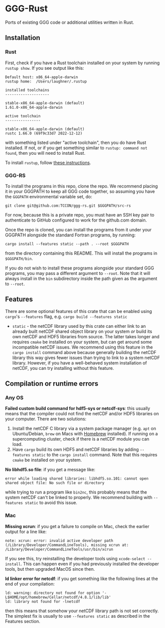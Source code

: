 # GGG-Rust

Ports of existing GGG code or additional utilities written in Rust.

## Installation

### Rust

First, check if you have a Rust toolchain installed on your system by running `rustup show`.
If you see output like this:

```
Default host: x86_64-apple-darwin
rustup home:  /Users/laughner/.rustup

installed toolchains
--------------------

stable-x86_64-apple-darwin (default)
1.61.0-x86_64-apple-darwin

active toolchain
----------------

stable-x86_64-apple-darwin (default)
rustc 1.66.0 (69f9c33d7 2022-12-12)
```

with something listed under "active toolchain", then you do have Rust installed. If not, or if
you get something similar to `rustup: command not found`, then you will need to install Rust.

To install `rustup`, follow [these instructions](https://www.rust-lang.org/tools/install).

### GGG-RS

To install the programs in this repo, clone the repo. We recommend placing it in your GGGPATH to
keep all GGG code together, so assuming you have the `GGGPATH` environmental variable set, do:

```
git clone git@github.com:TCCON/ggg-rs.git $GGGPATH/src-rs
```

For now, because this is a private repo, you must have an SSH key pair to authenticate to GitHub 
configured to work for the github.com domain. 

Once the repo is cloned, you can install the programs from it under your GGGPATH alongside the 
standard Fortran programs, by running:

```
cargo install --features static --path . --root $GGGPATH
```

from the directory containing this README. This will install the programs in `$GGGPATH/bin`.

If you do not wish to install these programs alongside your standard GGG programs, you may pass a different
argument to `--root`. Note that it will always install in the `bin` subdirectory inside the path given as
the argument to `--root`.

## Features

There are some optional features of this crate that can be enabled using `cargo`'s `--features` flag,
e.g. `cargo build --features static`

* `static` - the netCDF library used by this crate can either link to an already built netCDF shared object
  library on your system *or* build its own netCDF and HDF5 libraries from source. The latter takes longer
  and requires `cmake` be installed on your system, but can get around some incompatible netCDF issues.
  We recommend using this feature in the `cargo install` command above because generally building the netCDF
  library this way gives fewer issues than trying to link to a system netCDF library. However, if you have
  a well-behaved system installation of netCDF, you can try installing without this feature.

## Compilation or runtime errors

### Any OS

**Failed custom build command for hdf5-sys or netcdf-sys**: this usually means that the compiler could not find the netCDF and/or HDF5 libraries on your
computer. There are two solutions:

1. Install the netCDF C library via a system package manager (e.g. `apt` on Ubuntu/Debian, `brew` on Macs with [Homebrew](https://brew.sh/) installed).
  If running on a supercomputing cluster, check if there is a netCDF module you can load.
1. Have `cargo` build its own HDF5 and netCDF libraries by adding `--features static` to the `cargo install` command.
  Note that this requires `cmake` be installed on your system. 

**No libhdf5.so file**: if you get a message like:

```
error while loading shared libraries: libhdf5.so.101: cannot open shared object file: No such file or directory
```

while trying to run a program like `bin2nc`, this probably means that the system netCDF can't be linked to properly. We recommend
building with `--features static` to avoid this issue.

### Mac

**Missing xcrun**: if you get a failure to compile on Mac, check the earlier output for a line like:

```
note: xcrun: error: invalid active developer path (/Library/Developer/CommandLineTools), missing xcrun at: /Library/Developer/CommandLineTools/usr/bin/xcrun
```

If you see this, try reinstalling the developer tools using `xcode-select --install`. This can happen even if you had previously installed the developer tools, but then upgraded MacOS since then.


**ld linker error for netcdf**: if you get something like the following lines at the end of your compilation:

```
ld: warning: directory not found for option '-L$HOME/opt/homebrew/Cellar/netcdf/4.8.1/lib/lib'
ld: library not found for -lnetcdf
```

then this means that somehow your netCDF library path is not set correctly. The simplest fix is usually to use `--features static` as
described in the Features section.